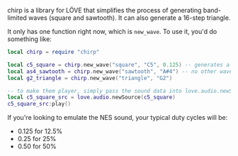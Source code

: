 chirp is a library for LÖVE that simplifies the process of generating band-limited waves (square and sawtooth). It can also generate a 16-step triangle.

It only has one function right now, which is `new_wave`. To use it, you'd do something like:

```lua
local chirp = require "chirp"

local c5_square = chirp.new_wave("square", "C5", 0.125) -- generates a NES-like 12.5% pulse sound data
local as4_sawtooth = chirp.new_wave("sawtooth", "A#4") -- no other wave types require a duty cycle
local g2_triangle = chirp.new_wave("triangle", "G2")

-- to make them player, simply pass the sound data into love.audio.newSource
local c5_square_src = love.audio.newSource(c5_square)
c5_square_src:play()
```

If you're looking to emulate the NES sound, your typical duty cycles will be:
- 0.125 for 12.5%
- 0.25 for 25%
- 0.50 for 50%